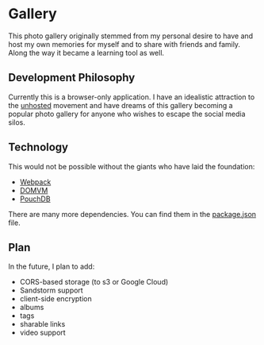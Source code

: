 # Gallery

This photo gallery originally stemmed from my personal desire to have and host my own memories for myself and to share with friends and family. Along the way it became a learning tool as well.

## Development Philosophy

Currently this is a browser-only application.  I have an idealistic attraction to the [unhosted](https://unhosted.org/) movement and have dreams of this gallery becoming a popular photo gallery for anyone who wishes to escape the social media silos.

## Technology

This would not be possible without the giants who have laid the foundation:

 - [Webpack](http://webpack.js.org/)
 - [DOMVM](http://leeoniya.github.io/domvm/)
 - [PouchDB](https://pouchdb.com/)

There are many more dependencies. You can find them in the [package.json](./package.json) file.

## Plan

In the future, I plan to add:

 - CORS-based storage (to s3 or Google Cloud)
 - Sandstorm support
 - client-side encryption
 - albums
 - tags
 - sharable links
 - video support

